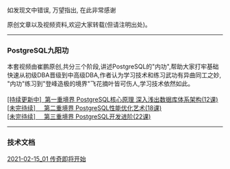 如发现文中错误, 万望指出, 在此非常感谢<br/>

原创文章以及视频资料,欢迎大家转载(但请注明出处)。
* * *
### PostgreSQL九阳功
本套视频由崔鹏原创,共分三个阶段,讲述PostgreSQL的"内功",帮助大家打牢基础<br/>
快速从初级DBA晋级到中高级DBA,作者认为学习技术和练习武功有异曲同工之妙,<br/>
"内功"练习到"登峰造极的境界"飞花摘叶皆可伤人,学习技术依然如此。<br/>
<br/>
<a href='#'>[持续更新中]&nbsp;&nbsp;第一重境界 PostgreSQL核心原理 深入浅出数据库体系架构(12课)<a/><br/>
<a href='#'>[未完待续]&nbsp;&nbsp;&nbsp;&nbsp;&nbsp;第二重境界 PostgreSQL性能优化艺术(18课)<a/><br/>
<a href='#'>[未完待续]&nbsp;&nbsp;&nbsp;&nbsp;&nbsp;第三重境界 PostgreSQL开发进阶(22课)<a/><br/>
* * *
### 技术文档
<a href='tree/202102/20210215_01.html'>2021-02-15_01 传奇即将开始<a/><br/>
